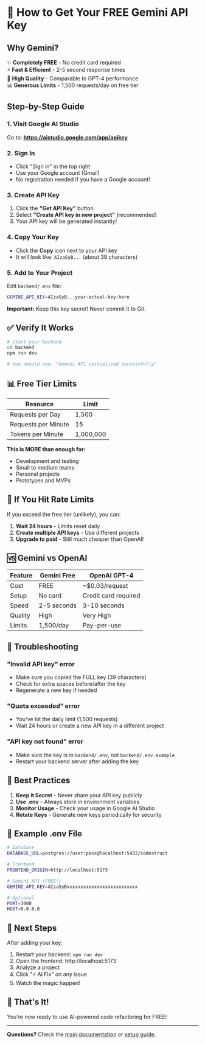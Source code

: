 # 🔑 How to Get Your FREE Gemini API Key

## Why Gemini?

✨ **Completely FREE** - No credit card required  
⚡ **Fast & Efficient** - 2-5 second response times  
🎯 **High Quality** - Comparable to GPT-4 performance  
📊 **Generous Limits** - 1,500 requests/day on free tier  

## Step-by-Step Guide

### 1. Visit Google AI Studio

Go to: **https://aistudio.google.com/app/apikey**

### 2. Sign In

- Click "Sign in" in the top right
- Use your Google account (Gmail)
- No registration needed if you have a Google account!

### 3. Create API Key

1. Click the **"Get API Key"** button
2. Select **"Create API key in new project"** (recommended)
3. Your API key will be generated instantly!

### 4. Copy Your Key

- Click the **Copy** icon next to your API key
- It will look like: `AIzaSyB...` (about 39 characters)

### 5. Add to Your Project

Edit `backend/.env` file:

```bash
GEMINI_API_KEY=AIzaSyB...your-actual-key-here
```

**Important:** Keep this key secret! Never commit it to Git.

## ✅ Verify It Works

```bash
# Start your backend
cd backend
npm run dev

# You should see: "Gemini API initialized successfully"
```

## 📊 Free Tier Limits

| Resource | Limit |
|----------|-------|
| Requests per Day | 1,500 |
| Requests per Minute | 15 |
| Tokens per Minute | 1,000,000 |

**This is MORE than enough for:**
- Development and testing
- Small to medium teams
- Personal projects
- Prototypes and MVPs

## 🔄 If You Hit Rate Limits

If you exceed the free tier (unlikely), you can:

1. **Wait 24 hours** - Limits reset daily
2. **Create multiple API keys** - Use different projects
3. **Upgrade to paid** - Still much cheaper than OpenAI!

## 🆚 Gemini vs OpenAI

| Feature | Gemini Free | OpenAI GPT-4 |
|---------|-------------|--------------|
| Cost | FREE | ~$0.03/request |
| Setup | No card | Credit card required |
| Speed | 2-5 seconds | 3-10 seconds |
| Quality | High | Very High |
| Limits | 1,500/day | Pay-per-use |

## 🐛 Troubleshooting

### "Invalid API key" error
- Make sure you copied the FULL key (39 characters)
- Check for extra spaces before/after the key
- Regenerate a new key if needed

### "Quota exceeded" error
- You've hit the daily limit (1,500 requests)
- Wait 24 hours or create a new API key in a different project

### "API key not found" error
- Make sure the key is in `backend/.env`, not `backend/.env.example`
- Restart your backend server after adding the key

## 🎯 Best Practices

1. **Keep it Secret** - Never share your API key publicly
2. **Use .env** - Always store in environment variables
3. **Monitor Usage** - Check your usage in Google AI Studio
4. **Rotate Keys** - Generate new keys periodically for security

## 📝 Example .env File

```bash
# Database
DATABASE_URL=postgres://user:pass@localhost:5432/codestruct

# Frontend
FRONTEND_ORIGIN=http://localhost:5173

# Gemini API (FREE!)
GEMINI_API_KEY=AIzaSyBxxxxxxxxxxxxxxxxxxxxxxxxxx

# Optional
PORT=3000
HOST=0.0.0.0
```

## 🚀 Next Steps

After adding your key:

1. Restart your backend: `npm run dev`
2. Open the frontend: http://localhost:5173
3. Analyze a project
4. Click "⚡ AI Fix" on any issue
5. Watch the magic happen!

## 🎉 That's It!

You're now ready to use AI-powered code refactoring for FREE! 

---

**Questions?** Check the [main documentation](./AI_REFACTORING.md) or [setup guide](./SETUP_AI_REFACTORING.md).
